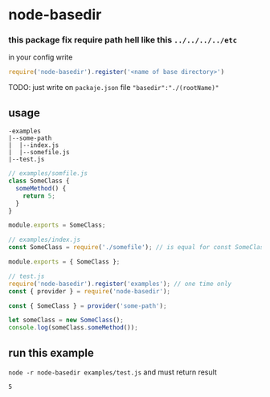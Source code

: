 # node-basedir
### this package fix require path hell like this `../../../../etc`

in your config write
``` js
require('node-basedir').register('<name of base directory>')
```

TODO: just write on `packaje.json` file `"basedir":"./(rootName)"`

##

## usage 
```
-examples
|--some-path
|  |--index.js
|  |--somefile.js
|--test.js
```
``` js
// examples/somfile.js
class SomeClass {
  someMethod() {
    return 5;
  }
}

module.exports = SomeClass;

// examples/index.js
const SomeClass = require('./somefile'); // is equal for const SomeClass = provider('some-path/somefile');

module.exports = { SomeClass };

// test.js
require('node-basedir').register('examples'); // one time only
const { provider } = require('node-basedir');

const { SomeClass } = provider('some-path');

let someClass = new SomeClass();
console.log(someClass.someMethod());

```
## run this example
`node -r node-basedir examples/test.js`
and must return result

``` cmd
5
```